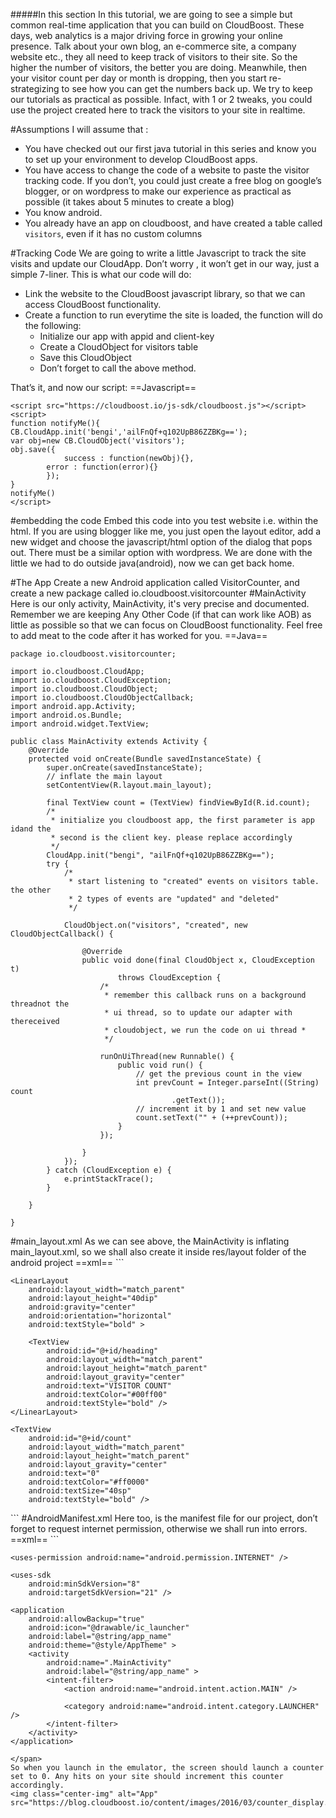 #####In this section
In this tutorial, we are going to see a simple but common real-time application that you can build on CloudBoost. These days, web analytics is a major driving force in growing your online presence. Talk about your own blog, an e-commerce site, a company website etc., they all need to keep track of visitors to their site. So the higher the number of visitors, the better you are doing. Meanwhile, then your visitor count per day or month is dropping, then you start re-strategizing to see how you can get the numbers back up.
We try to keep our tutorials as practical as possible. Infact, with 1 or 2 tweaks, you could use the project created here to track the visitors to your site in realtime.

#Assumptions
I will assume that :
<ul>

<li>You have checked out our first java tutorial in this series and know you to set up your environment to develop CloudBoost apps.</li>
<li>You have access to change the code of a website to paste the visitor tracking code. If you don’t, you could just create a free blog on google’s blogger, or on wordpress to make our experience as practical as possible (it takes about 5 minutes to create a blog)</li>
<li>You know android.</li>
<li>You already have an app on cloudboost, and have created a table called <code>visitors</code>, even if it has no custom columns</li>
</ul>
#Tracking Code
We are going to write a little Javascript to track the site visits and update our CloudApp. Don’t worry , it won’t get in our way, just a simple 7-liner.
This is what our code will do:
<ul>
<li>Link the website to the CloudBoost javascript library, so that we can access CloudBoost functionality.</li>
<li>Create a function to run everytime the site is loaded, the function will do the following:
<ul>
<li>Initialize our app with appid and client-key</li>
<li>Create a CloudObject for visitors table</li>
<li>Save this CloudObject</li>
<li>Don’t forget to call the above method.</li>
</ul>
</li>
</ul>


That’s it, and now our script:
==Javascript==
<span class="js-lines" data-query="main_layout">
```
<script src="https://cloudboost.io/js-sdk/cloudboost.js"></script>
<script>
function notifyMe(){
CB.CloudApp.init('bengi','ailFnQf+q102UpB86ZZBKg==');
var obj=new CB.CloudObject('visitors');
obj.save({
            success : function(newObj){},          
		error : function(error){}                        
        });
}
notifyMe()
</script>
```
</span>

#embedding the code
Embed this code into you test website i.e. within the html. If you are using blogger like me, you just open the layout editor, add a new widget and choose the javascript/html option of the dialog that pops out. There must be a similar option with wordpress.
We are done with the little we had to do outside java(android), now we can get back home.

#The App
Create a new Android application called VisitorCounter, and create a new package called <span class="tut-snippet">io.cloudboost.visitorcounter</span>
#MainActivity
Here is our only activity, MainActivity, it's very precise and documented. Remember we are keeping Any Other Code (if that can work like AOB) as little as possible so that we can focus on CloudBoost functionality. Feel free to add meat to the code after it has worked for you.
==Java==
<span class="java-lines" data-query="main_layout">
```
package io.cloudboost.visitorcounter;

import io.cloudboost.CloudApp;
import io.cloudboost.CloudException;
import io.cloudboost.CloudObject;
import io.cloudboost.CloudObjectCallback;
import android.app.Activity;
import android.os.Bundle;
import android.widget.TextView;

public class MainActivity extends Activity {
	@Override
	protected void onCreate(Bundle savedInstanceState) {
		super.onCreate(savedInstanceState);
		// inflate the main layout
		setContentView(R.layout.main_layout);

		final TextView count = (TextView) findViewById(R.id.count);
		/*
		 * initialize you cloudboost app, the first parameter is app idand the
		 * second is the client key. please replace accordingly
		 */
		CloudApp.init("bengi", "ailFnQf+q102UpB86ZZBKg==");
		try {
			/*
			 * start listening to "created" events on visitors table. the other
			 * 2 types of events are "updated" and "deleted"
			 */

			CloudObject.on("visitors", "created", new CloudObjectCallback() {

				@Override
				public void done(final CloudObject x, CloudException t)
						throws CloudException {
					/*
					 * remember this callback runs on a background threadnot the
					 * ui thread, so to update our adapter with thereceived
					 * cloudobject, we run the code on ui thread *
					 */

					runOnUiThread(new Runnable() {
						public void run() {
							// get the previous count in the view
							int prevCount = Integer.parseInt((String) count
									.getText());
							// increment it by 1 and set new value
							count.setText("" + (++prevCount));
						}
					});

				}
			});
		} catch (CloudException e) {
			e.printStackTrace();
		}

	}

}
```
</span>
#main_layout.xml
As we can see above, the MainActivity is inflating main_layout.xml, so we shall also create it inside res/layout folder of the android project
==xml==
<span class="xml-lines" data-query="main_layout">
```
<LinearLayout xmlns:android="http://schemas.android.com/apk/res/android"
    xmlns:tools="http://schemas.android.com/tools"
    android:layout_width="match_parent"
    android:layout_height="match_parent"
    android:orientation="vertical"
    tools:context=".MainActivity" >

    <LinearLayout
        android:layout_width="match_parent"
        android:layout_height="40dip"
        android:gravity="center"
        android:orientation="horizontal"
        android:textStyle="bold" >

        <TextView
            android:id="@+id/heading"
            android:layout_width="match_parent"
            android:layout_height="match_parent"
            android:layout_gravity="center"
            android:text="VISITOR COUNT"
            android:textColor="#00ff00"
            android:textStyle="bold" />
    </LinearLayout>

    <TextView
        android:id="@+id/count"
        android:layout_width="match_parent"
        android:layout_height="match_parent"
        android:layout_gravity="center"
        android:text="0"
        android:textColor="#ff0000"
        android:textSize="40sp"
        android:textStyle="bold" />

</LinearLayout>
```
</span>
#AndroidManifest.xml
Here too, is the manifest file for our project, don’t forget to request internet permission, otherwise we shall run into errors.
==xml==
<span class="xml-lines" data-query="main_layout">
```
<manifest xmlns:android="http://schemas.android.com/apk/res/android"
    package="io.cloudboost.visitorcounter"
    android:versionCode="1"
    android:versionName="1.0" >

    <uses-permission android:name="android.permission.INTERNET" />

    <uses-sdk
        android:minSdkVersion="8"
        android:targetSdkVersion="21" />

    <application
        android:allowBackup="true"
        android:icon="@drawable/ic_launcher"
        android:label="@string/app_name"
        android:theme="@style/AppTheme" >
        <activity
            android:name=".MainActivity"
            android:label="@string/app_name" >
            <intent-filter>
                <action android:name="android.intent.action.MAIN" />

                <category android:name="android.intent.category.LAUNCHER" />
            </intent-filter>
        </activity>
    </application>

</manifest>

```
</span>
So when you launch in the emulator, the screen should launch a counter set to 0. Any hits on your site should increment this counter accordingly.
<img class="center-img" alt="App" src="https://blog.cloudboost.io/content/images/2016/03/counter_display.PNG">
